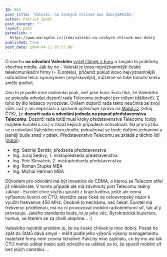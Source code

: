 ```yaml
---
ID: 993
post_title: 'Valeski: na českých chlívek moc dobrý&#8230;'
author: Patrick Zandl
post_excerpt: ""
layout: post
permalink: >
  https://www.marigold.cz/item/valeski-na-ceskych-chlivek-moc-dobry
published: true
post_date: 2004-04-21 07:57:00
---
```

<P>O návrhu <STRONG>na odvolání Valeskiho</STRONG> <A href="http://www.euro.cz/id/fh9051o6t5/detail.jsp?id=60380" target=_blank>vyšel článek v Euru</A> a zaujalo to prakticky všechna média. Jak by ne - Valeski je boss nejvýznamnější české telekomunikační firmy (= Eurotelu), přičemž pokud slovo nejvýznamnější nahradíme telco synonymem (nejziskovější), můžeme se také tomuto kroku směle podivit. </P>
<P>Ono to je podle mne malininko jinak, než píše Euro. Euro říká, že Valeskiho se pokusila odvolat dozorčí rada Telecomu jednající per rollam (dálkově). Z toho by šlo ledasco vyvozovat. Ovšem dozorčí rada takto neučinila ze svojí vůle, což jí ani nepřísluší a správně upřesňuje zpráva na <A href="http://mobil.idnes.cz/trhy-business/ctcnechcevaleskiho040421.html" target=_blank>Mobil.cz</A> (zdroj ČTK), že <STRONG>dozorčí rada o odvolání jednala na popud představenstva Telecomu</STRONG>. Dozorčí rada totiž musí kroky představenstva Telecomu (coby majitele Eurotel s.r.o.) v závažnějších případech schvalovat. Na první jízdu se o odvolání Valeskiho nerozhodlo, pokračovat se bude dalšími jednáními a jasněji bude snad v pátek. Představenstvo Telecomu se zkládá z těchto lidí (<A href="http://www.telecom.cz/infocentrum/profil_spolecnosti/ridici_organy.php" target=_blank>zdroj</A>): </P>
<UL>
<LI>Ing. Gabriel Berdár, předseda představenstva 
<LI>Ing. Juraj Šedivý, 1. místopředseda představenstva 
<LI>Ing. Petr Slováček, 2. místopředseda představenstva 
<LI>Ing. Roman Stupka MBA 
<LI>Ing. Michal Heřman MBA </LI></UL>
<P>Důvodem pro odvolání má být investice do CDMA, o kterou se Telecom otřel již několikráte. V tomto případě ale má zdvihnutý prst Telecomu reálný základ - Eurotel chce službu spustit z kraje května, ještě ale nemá vyřízenou licenci od ČTÚ, kteréžto zase čeká na celoevropský názor k využití frekvence 450 MHz. Osobně to nechámu, nač čekat. Eurotel má frekvenci přidělenou, má na ní provozovat mobilní radiotelefonní síť, tak ať ji provozuje. Jakého standardu bude, to je jeho věc. Byrokratická buzerace, humus, ve kterém se za chvíli utopíme... :(</P>
<P>Valeskiho největší problém je, že na český chlívek je moc dobrý. Poslat ho zpět do Států dává smysl - měřit podle jeho výkonů výkony managementu mateřské firmy není zrovna lichotivé. Fakt by mne zajímalo, co by mu asi tak ČTÚ mohlo udělat (nebo spíš odvážilo se udělat)&#160;za to, že spustil mobilní síť bez jejich camráku ...</P>
